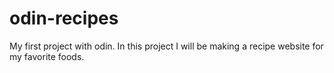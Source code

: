 # odin-recipes
My first project with odin.
In this project I will be making a recipe website for my favorite foods.
